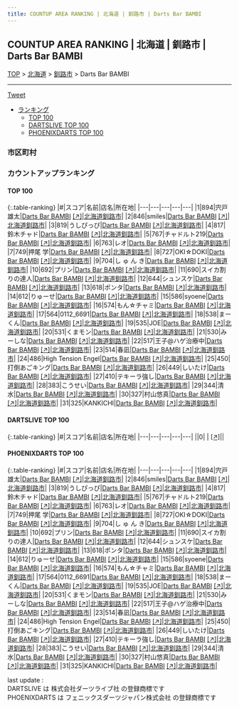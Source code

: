 ```yaml
---
title: COUNTUP AREA RANKING | 北海道 | 釧路市 | Darts Bar BAMBI
---
```

## COUNTUP AREA RANKING | 北海道 | 釧路市 | Darts Bar BAMBI

[TOP](/darts/rank/) > [北海道](/darts/rank/北海道/) > [釧路市](/darts/rank/北海道/釧路市/) > Darts Bar BAMBI

___

<a href="https://twitter.com/share?ref_src=twsrc%5Etfw" data-text="COUNTUP AREA RANKING | 北海道釧路市Darts Bar BAMBI" class="twitter-share-button" data-hashtags="DARTSLIVE,PHOENIXDARTS,darts,ダーツ" data-show-count="false">Tweet</a>

* [ランキング](#カウントアップランキング)
    * [TOP 100](#top-100)
    * [DARTSLIVE TOP 100](#dartslive-top-100)
    * [PHOENIXDARTS TOP 100](#phoenixdarts-top-100)

### 市区町村

<ul>

</ul>

### カウントアップランキング

#### TOP 100



{:.table-ranking}
|#|スコア|名前|店名|所在地|
|---|---|---|---|---|
|1|894|<span class="rank-name-pd"><span class="pro-icon-pd"></span>宍戸 雄太</span>|<a href="/darts/rank/shops/81449.html">Darts Bar BAMBI</a> <a href="https://vs.phoenixdarts.com/jp/shop/shopDetailInfo/s_81449?s_seq=81449">[↗]</a>|<a href="/darts/rank/北海道/釧路市">北海道釧路市</a>|
|2|846|<span class="rank-name-pd">smiles</span>|<a href="/darts/rank/shops/81449.html">Darts Bar BAMBI</a> <a href="https://vs.phoenixdarts.com/jp/shop/shopDetailInfo/s_81449?s_seq=81449">[↗]</a>|<a href="/darts/rank/北海道/釧路市">北海道釧路市</a>|
|3|819|<span class="rank-name-pd">うしぴっぴ</span>|<a href="/darts/rank/shops/81449.html">Darts Bar BAMBI</a> <a href="https://vs.phoenixdarts.com/jp/shop/shopDetailInfo/s_81449?s_seq=81449">[↗]</a>|<a href="/darts/rank/北海道/釧路市">北海道釧路市</a>|
|4|817|<span class="rank-name-pd">鈴木チャド</span>|<a href="/darts/rank/shops/81449.html">Darts Bar BAMBI</a> <a href="https://vs.phoenixdarts.com/jp/shop/shopDetailInfo/s_81449?s_seq=81449">[↗]</a>|<a href="/darts/rank/北海道/釧路市">北海道釧路市</a>|
|5|767|<span class="rank-name-pd">チャドルト219</span>|<a href="/darts/rank/shops/81449.html">Darts Bar BAMBI</a> <a href="https://vs.phoenixdarts.com/jp/shop/shopDetailInfo/s_81449?s_seq=81449">[↗]</a>|<a href="/darts/rank/北海道/釧路市">北海道釧路市</a>|
|6|763|<span class="rank-name-pd">レオ</span>|<a href="/darts/rank/shops/81449.html">Darts Bar BAMBI</a> <a href="https://vs.phoenixdarts.com/jp/shop/shopDetailInfo/s_81449?s_seq=81449">[↗]</a>|<a href="/darts/rank/北海道/釧路市">北海道釧路市</a>|
|7|749|<span class="rank-name-pd">押尾 学</span>|<a href="/darts/rank/shops/81449.html">Darts Bar BAMBI</a> <a href="https://vs.phoenixdarts.com/jp/shop/shopDetailInfo/s_81449?s_seq=81449">[↗]</a>|<a href="/darts/rank/北海道/釧路市">北海道釧路市</a>|
|8|727|<span class="rank-name-pd">OKI☆DOKI</span>|<a href="/darts/rank/shops/81449.html">Darts Bar BAMBI</a> <a href="https://vs.phoenixdarts.com/jp/shop/shopDetailInfo/s_81449?s_seq=81449">[↗]</a>|<a href="/darts/rank/北海道/釧路市">北海道釧路市</a>|
|9|704|<span class="rank-name-pd">し ゅ ん き</span>|<a href="/darts/rank/shops/81449.html">Darts Bar BAMBI</a> <a href="https://vs.phoenixdarts.com/jp/shop/shopDetailInfo/s_81449?s_seq=81449">[↗]</a>|<a href="/darts/rank/北海道/釧路市">北海道釧路市</a>|
|10|692|<span class="rank-name-pd">プリン</span>|<a href="/darts/rank/shops/81449.html">Darts Bar BAMBI</a> <a href="https://vs.phoenixdarts.com/jp/shop/shopDetailInfo/s_81449?s_seq=81449">[↗]</a>|<a href="/darts/rank/北海道/釧路市">北海道釧路市</a>|
|11|690|<span class="rank-name-pd">スイカ割りの達人</span>|<a href="/darts/rank/shops/81449.html">Darts Bar BAMBI</a> <a href="https://vs.phoenixdarts.com/jp/shop/shopDetailInfo/s_81449?s_seq=81449">[↗]</a>|<a href="/darts/rank/北海道/釧路市">北海道釧路市</a>|
|12|644|<span class="rank-name-pd">シュンスケ</span>|<a href="/darts/rank/shops/81449.html">Darts Bar BAMBI</a> <a href="https://vs.phoenixdarts.com/jp/shop/shopDetailInfo/s_81449?s_seq=81449">[↗]</a>|<a href="/darts/rank/北海道/釧路市">北海道釧路市</a>|
|13|618|<span class="rank-name-pd">ポンタ</span>|<a href="/darts/rank/shops/81449.html">Darts Bar BAMBI</a> <a href="https://vs.phoenixdarts.com/jp/shop/shopDetailInfo/s_81449?s_seq=81449">[↗]</a>|<a href="/darts/rank/北海道/釧路市">北海道釧路市</a>|
|14|612|<span class="rank-name-pd">りゅーせ</span>|<a href="/darts/rank/shops/81449.html">Darts Bar BAMBI</a> <a href="https://vs.phoenixdarts.com/jp/shop/shopDetailInfo/s_81449?s_seq=81449">[↗]</a>|<a href="/darts/rank/北海道/釧路市">北海道釧路市</a>|
|15|586|<span class="rank-name-pd">syoene</span>|<a href="/darts/rank/shops/81449.html">Darts Bar BAMBI</a> <a href="https://vs.phoenixdarts.com/jp/shop/shopDetailInfo/s_81449?s_seq=81449">[↗]</a>|<a href="/darts/rank/北海道/釧路市">北海道釧路市</a>|
|16|574|<span class="rank-name-pd">もん☆チャミ</span>|<a href="/darts/rank/shops/81449.html">Darts Bar BAMBI</a> <a href="https://vs.phoenixdarts.com/jp/shop/shopDetailInfo/s_81449?s_seq=81449">[↗]</a>|<a href="/darts/rank/北海道/釧路市">北海道釧路市</a>|
|17|564|<span class="rank-name-pd">0112_6691</span>|<a href="/darts/rank/shops/81449.html">Darts Bar BAMBI</a> <a href="https://vs.phoenixdarts.com/jp/shop/shopDetailInfo/s_81449?s_seq=81449">[↗]</a>|<a href="/darts/rank/北海道/釧路市">北海道釧路市</a>|
|18|538|<span class="rank-name-pd">まーくん</span>|<a href="/darts/rank/shops/81449.html">Darts Bar BAMBI</a> <a href="https://vs.phoenixdarts.com/jp/shop/shopDetailInfo/s_81449?s_seq=81449">[↗]</a>|<a href="/darts/rank/北海道/釧路市">北海道釧路市</a>|
|19|535|<span class="rank-name-pd">JOE</span>|<a href="/darts/rank/shops/81449.html">Darts Bar BAMBI</a> <a href="https://vs.phoenixdarts.com/jp/shop/shopDetailInfo/s_81449?s_seq=81449">[↗]</a>|<a href="/darts/rank/北海道/釧路市">北海道釧路市</a>|
|20|531|<span class="rank-name-pd">くまモン</span>|<a href="/darts/rank/shops/81449.html">Darts Bar BAMBI</a> <a href="https://vs.phoenixdarts.com/jp/shop/shopDetailInfo/s_81449?s_seq=81449">[↗]</a>|<a href="/darts/rank/北海道/釧路市">北海道釧路市</a>|
|21|530|<span class="rank-name-pd">みーしな</span>|<a href="/darts/rank/shops/81449.html">Darts Bar BAMBI</a> <a href="https://vs.phoenixdarts.com/jp/shop/shopDetailInfo/s_81449?s_seq=81449">[↗]</a>|<a href="/darts/rank/北海道/釧路市">北海道釧路市</a>|
|22|517|<span class="rank-name-pd">王子@ハゲ治療中</span>|<a href="/darts/rank/shops/81449.html">Darts Bar BAMBI</a> <a href="https://vs.phoenixdarts.com/jp/shop/shopDetailInfo/s_81449?s_seq=81449">[↗]</a>|<a href="/darts/rank/北海道/釧路市">北海道釧路市</a>|
|23|514|<span class="rank-name-pd">春凪</span>|<a href="/darts/rank/shops/81449.html">Darts Bar BAMBI</a> <a href="https://vs.phoenixdarts.com/jp/shop/shopDetailInfo/s_81449?s_seq=81449">[↗]</a>|<a href="/darts/rank/北海道/釧路市">北海道釧路市</a>|
|24|486|<span class="rank-name-pd">High Tension Engel</span>|<a href="/darts/rank/shops/81449.html">Darts Bar BAMBI</a> <a href="https://vs.phoenixdarts.com/jp/shop/shopDetailInfo/s_81449?s_seq=81449">[↗]</a>|<a href="/darts/rank/北海道/釧路市">北海道釧路市</a>|
|25|450|<span class="rank-name-pd">打倒あごキング</span>|<a href="/darts/rank/shops/81449.html">Darts Bar BAMBI</a> <a href="https://vs.phoenixdarts.com/jp/shop/shopDetailInfo/s_81449?s_seq=81449">[↗]</a>|<a href="/darts/rank/北海道/釧路市">北海道釧路市</a>|
|26|449|<span class="rank-name-pd">しいたけ</span>|<a href="/darts/rank/shops/81449.html">Darts Bar BAMBI</a> <a href="https://vs.phoenixdarts.com/jp/shop/shopDetailInfo/s_81449?s_seq=81449">[↗]</a>|<a href="/darts/rank/北海道/釧路市">北海道釧路市</a>|
|27|410|<span class="rank-name-pd">テキーラ強し</span>|<a href="/darts/rank/shops/81449.html">Darts Bar BAMBI</a> <a href="https://vs.phoenixdarts.com/jp/shop/shopDetailInfo/s_81449?s_seq=81449">[↗]</a>|<a href="/darts/rank/北海道/釧路市">北海道釧路市</a>|
|28|383|<span class="rank-name-pd">こうせい</span>|<a href="/darts/rank/shops/81449.html">Darts Bar BAMBI</a> <a href="https://vs.phoenixdarts.com/jp/shop/shopDetailInfo/s_81449?s_seq=81449">[↗]</a>|<a href="/darts/rank/北海道/釧路市">北海道釧路市</a>|
|29|344|<span class="rank-name-pd">清水</span>|<a href="/darts/rank/shops/81449.html">Darts Bar BAMBI</a> <a href="https://vs.phoenixdarts.com/jp/shop/shopDetailInfo/s_81449?s_seq=81449">[↗]</a>|<a href="/darts/rank/北海道/釧路市">北海道釧路市</a>|
|30|327|<span class="rank-name-pd">村山悠真</span>|<a href="/darts/rank/shops/81449.html">Darts Bar BAMBI</a> <a href="https://vs.phoenixdarts.com/jp/shop/shopDetailInfo/s_81449?s_seq=81449">[↗]</a>|<a href="/darts/rank/北海道/釧路市">北海道釧路市</a>|
|31|325|<span class="rank-name-pd">KANKICHI</span>|<a href="/darts/rank/shops/81449.html">Darts Bar BAMBI</a> <a href="https://vs.phoenixdarts.com/jp/shop/shopDetailInfo/s_81449?s_seq=81449">[↗]</a>|<a href="/darts/rank/北海道/釧路市">北海道釧路市</a>|


#### DARTSLIVE TOP 100



{:.table-ranking}
|#|スコア|名前|店名|所在地|
|---|---|---|---|---|
||0|<span class="rank-name-dl"> </span>|<a href="/darts/rank/shops/.html"></a> <a href="">[↗]</a>|<a href="/darts/rank//"></a>|


#### PHOENIXDARTS TOP 100



{:.table-ranking}
|#|スコア|名前|店名|所在地|
|---|---|---|---|---|
|1|894|<span class="rank-name-pd"><span class="pro-icon-pd"></span>宍戸 雄太</span>|<a href="/darts/rank/shops/81449.html">Darts Bar BAMBI</a> <a href="https://vs.phoenixdarts.com/jp/shop/shopDetailInfo/s_81449?s_seq=81449">[↗]</a>|<a href="/darts/rank/北海道/釧路市">北海道釧路市</a>|
|2|846|<span class="rank-name-pd">smiles</span>|<a href="/darts/rank/shops/81449.html">Darts Bar BAMBI</a> <a href="https://vs.phoenixdarts.com/jp/shop/shopDetailInfo/s_81449?s_seq=81449">[↗]</a>|<a href="/darts/rank/北海道/釧路市">北海道釧路市</a>|
|3|819|<span class="rank-name-pd">うしぴっぴ</span>|<a href="/darts/rank/shops/81449.html">Darts Bar BAMBI</a> <a href="https://vs.phoenixdarts.com/jp/shop/shopDetailInfo/s_81449?s_seq=81449">[↗]</a>|<a href="/darts/rank/北海道/釧路市">北海道釧路市</a>|
|4|817|<span class="rank-name-pd">鈴木チャド</span>|<a href="/darts/rank/shops/81449.html">Darts Bar BAMBI</a> <a href="https://vs.phoenixdarts.com/jp/shop/shopDetailInfo/s_81449?s_seq=81449">[↗]</a>|<a href="/darts/rank/北海道/釧路市">北海道釧路市</a>|
|5|767|<span class="rank-name-pd">チャドルト219</span>|<a href="/darts/rank/shops/81449.html">Darts Bar BAMBI</a> <a href="https://vs.phoenixdarts.com/jp/shop/shopDetailInfo/s_81449?s_seq=81449">[↗]</a>|<a href="/darts/rank/北海道/釧路市">北海道釧路市</a>|
|6|763|<span class="rank-name-pd">レオ</span>|<a href="/darts/rank/shops/81449.html">Darts Bar BAMBI</a> <a href="https://vs.phoenixdarts.com/jp/shop/shopDetailInfo/s_81449?s_seq=81449">[↗]</a>|<a href="/darts/rank/北海道/釧路市">北海道釧路市</a>|
|7|749|<span class="rank-name-pd">押尾 学</span>|<a href="/darts/rank/shops/81449.html">Darts Bar BAMBI</a> <a href="https://vs.phoenixdarts.com/jp/shop/shopDetailInfo/s_81449?s_seq=81449">[↗]</a>|<a href="/darts/rank/北海道/釧路市">北海道釧路市</a>|
|8|727|<span class="rank-name-pd">OKI☆DOKI</span>|<a href="/darts/rank/shops/81449.html">Darts Bar BAMBI</a> <a href="https://vs.phoenixdarts.com/jp/shop/shopDetailInfo/s_81449?s_seq=81449">[↗]</a>|<a href="/darts/rank/北海道/釧路市">北海道釧路市</a>|
|9|704|<span class="rank-name-pd">し ゅ ん き</span>|<a href="/darts/rank/shops/81449.html">Darts Bar BAMBI</a> <a href="https://vs.phoenixdarts.com/jp/shop/shopDetailInfo/s_81449?s_seq=81449">[↗]</a>|<a href="/darts/rank/北海道/釧路市">北海道釧路市</a>|
|10|692|<span class="rank-name-pd">プリン</span>|<a href="/darts/rank/shops/81449.html">Darts Bar BAMBI</a> <a href="https://vs.phoenixdarts.com/jp/shop/shopDetailInfo/s_81449?s_seq=81449">[↗]</a>|<a href="/darts/rank/北海道/釧路市">北海道釧路市</a>|
|11|690|<span class="rank-name-pd">スイカ割りの達人</span>|<a href="/darts/rank/shops/81449.html">Darts Bar BAMBI</a> <a href="https://vs.phoenixdarts.com/jp/shop/shopDetailInfo/s_81449?s_seq=81449">[↗]</a>|<a href="/darts/rank/北海道/釧路市">北海道釧路市</a>|
|12|644|<span class="rank-name-pd">シュンスケ</span>|<a href="/darts/rank/shops/81449.html">Darts Bar BAMBI</a> <a href="https://vs.phoenixdarts.com/jp/shop/shopDetailInfo/s_81449?s_seq=81449">[↗]</a>|<a href="/darts/rank/北海道/釧路市">北海道釧路市</a>|
|13|618|<span class="rank-name-pd">ポンタ</span>|<a href="/darts/rank/shops/81449.html">Darts Bar BAMBI</a> <a href="https://vs.phoenixdarts.com/jp/shop/shopDetailInfo/s_81449?s_seq=81449">[↗]</a>|<a href="/darts/rank/北海道/釧路市">北海道釧路市</a>|
|14|612|<span class="rank-name-pd">りゅーせ</span>|<a href="/darts/rank/shops/81449.html">Darts Bar BAMBI</a> <a href="https://vs.phoenixdarts.com/jp/shop/shopDetailInfo/s_81449?s_seq=81449">[↗]</a>|<a href="/darts/rank/北海道/釧路市">北海道釧路市</a>|
|15|586|<span class="rank-name-pd">syoene</span>|<a href="/darts/rank/shops/81449.html">Darts Bar BAMBI</a> <a href="https://vs.phoenixdarts.com/jp/shop/shopDetailInfo/s_81449?s_seq=81449">[↗]</a>|<a href="/darts/rank/北海道/釧路市">北海道釧路市</a>|
|16|574|<span class="rank-name-pd">もん☆チャミ</span>|<a href="/darts/rank/shops/81449.html">Darts Bar BAMBI</a> <a href="https://vs.phoenixdarts.com/jp/shop/shopDetailInfo/s_81449?s_seq=81449">[↗]</a>|<a href="/darts/rank/北海道/釧路市">北海道釧路市</a>|
|17|564|<span class="rank-name-pd">0112_6691</span>|<a href="/darts/rank/shops/81449.html">Darts Bar BAMBI</a> <a href="https://vs.phoenixdarts.com/jp/shop/shopDetailInfo/s_81449?s_seq=81449">[↗]</a>|<a href="/darts/rank/北海道/釧路市">北海道釧路市</a>|
|18|538|<span class="rank-name-pd">まーくん</span>|<a href="/darts/rank/shops/81449.html">Darts Bar BAMBI</a> <a href="https://vs.phoenixdarts.com/jp/shop/shopDetailInfo/s_81449?s_seq=81449">[↗]</a>|<a href="/darts/rank/北海道/釧路市">北海道釧路市</a>|
|19|535|<span class="rank-name-pd">JOE</span>|<a href="/darts/rank/shops/81449.html">Darts Bar BAMBI</a> <a href="https://vs.phoenixdarts.com/jp/shop/shopDetailInfo/s_81449?s_seq=81449">[↗]</a>|<a href="/darts/rank/北海道/釧路市">北海道釧路市</a>|
|20|531|<span class="rank-name-pd">くまモン</span>|<a href="/darts/rank/shops/81449.html">Darts Bar BAMBI</a> <a href="https://vs.phoenixdarts.com/jp/shop/shopDetailInfo/s_81449?s_seq=81449">[↗]</a>|<a href="/darts/rank/北海道/釧路市">北海道釧路市</a>|
|21|530|<span class="rank-name-pd">みーしな</span>|<a href="/darts/rank/shops/81449.html">Darts Bar BAMBI</a> <a href="https://vs.phoenixdarts.com/jp/shop/shopDetailInfo/s_81449?s_seq=81449">[↗]</a>|<a href="/darts/rank/北海道/釧路市">北海道釧路市</a>|
|22|517|<span class="rank-name-pd">王子@ハゲ治療中</span>|<a href="/darts/rank/shops/81449.html">Darts Bar BAMBI</a> <a href="https://vs.phoenixdarts.com/jp/shop/shopDetailInfo/s_81449?s_seq=81449">[↗]</a>|<a href="/darts/rank/北海道/釧路市">北海道釧路市</a>|
|23|514|<span class="rank-name-pd">春凪</span>|<a href="/darts/rank/shops/81449.html">Darts Bar BAMBI</a> <a href="https://vs.phoenixdarts.com/jp/shop/shopDetailInfo/s_81449?s_seq=81449">[↗]</a>|<a href="/darts/rank/北海道/釧路市">北海道釧路市</a>|
|24|486|<span class="rank-name-pd">High Tension Engel</span>|<a href="/darts/rank/shops/81449.html">Darts Bar BAMBI</a> <a href="https://vs.phoenixdarts.com/jp/shop/shopDetailInfo/s_81449?s_seq=81449">[↗]</a>|<a href="/darts/rank/北海道/釧路市">北海道釧路市</a>|
|25|450|<span class="rank-name-pd">打倒あごキング</span>|<a href="/darts/rank/shops/81449.html">Darts Bar BAMBI</a> <a href="https://vs.phoenixdarts.com/jp/shop/shopDetailInfo/s_81449?s_seq=81449">[↗]</a>|<a href="/darts/rank/北海道/釧路市">北海道釧路市</a>|
|26|449|<span class="rank-name-pd">しいたけ</span>|<a href="/darts/rank/shops/81449.html">Darts Bar BAMBI</a> <a href="https://vs.phoenixdarts.com/jp/shop/shopDetailInfo/s_81449?s_seq=81449">[↗]</a>|<a href="/darts/rank/北海道/釧路市">北海道釧路市</a>|
|27|410|<span class="rank-name-pd">テキーラ強し</span>|<a href="/darts/rank/shops/81449.html">Darts Bar BAMBI</a> <a href="https://vs.phoenixdarts.com/jp/shop/shopDetailInfo/s_81449?s_seq=81449">[↗]</a>|<a href="/darts/rank/北海道/釧路市">北海道釧路市</a>|
|28|383|<span class="rank-name-pd">こうせい</span>|<a href="/darts/rank/shops/81449.html">Darts Bar BAMBI</a> <a href="https://vs.phoenixdarts.com/jp/shop/shopDetailInfo/s_81449?s_seq=81449">[↗]</a>|<a href="/darts/rank/北海道/釧路市">北海道釧路市</a>|
|29|344|<span class="rank-name-pd">清水</span>|<a href="/darts/rank/shops/81449.html">Darts Bar BAMBI</a> <a href="https://vs.phoenixdarts.com/jp/shop/shopDetailInfo/s_81449?s_seq=81449">[↗]</a>|<a href="/darts/rank/北海道/釧路市">北海道釧路市</a>|
|30|327|<span class="rank-name-pd">村山悠真</span>|<a href="/darts/rank/shops/81449.html">Darts Bar BAMBI</a> <a href="https://vs.phoenixdarts.com/jp/shop/shopDetailInfo/s_81449?s_seq=81449">[↗]</a>|<a href="/darts/rank/北海道/釧路市">北海道釧路市</a>|
|31|325|<span class="rank-name-pd">KANKICHI</span>|<a href="/darts/rank/shops/81449.html">Darts Bar BAMBI</a> <a href="https://vs.phoenixdarts.com/jp/shop/shopDetailInfo/s_81449?s_seq=81449">[↗]</a>|<a href="/darts/rank/北海道/釧路市">北海道釧路市</a>|


<div class="footer border-top border-gray-light mt-5 pt-3 text-right text-gray">
    last update : <span style="font-weight: italic" id="foot_last_modified"></span><br />
    DARTSLIVE は 株式会社ダーツライブ社 の登録商標です<br />
    PHOENIXDARTS は フェニックスダーツジャパン株式会社 の登録商標です<br />
</div>

<script src="https://cdnjs.cloudflare.com/ajax/libs/jquery.tablesorter/2.31.3/js/jquery.tablesorter.min.js" integrity="sha512-qzgd5cYSZcosqpzpn7zF2ZId8f/8CHmFKZ8j7mU4OUXTNRd5g+ZHBPsgKEwoqxCtdQvExE5LprwwPAgoicguNg==" crossorigin="anonymous" referrerpolicy="no-referrer"></script>
<link rel="stylesheet" href="https://cdnjs.cloudflare.com/ajax/libs/jquery.tablesorter/2.31.3/css/theme.default.min.css" integrity="sha512-wghhOJkjQX0Lh3NSWvNKeZ0ZpNn+SPVXX1Qyc9OCaogADktxrBiBdKGDoqVUOyhStvMBmJQ8ZdMHiR3wuEq8+w==" crossorigin="anonymous" referrerpolicy="no-referrer" />
<script>
$(function() {
    $(".table-ranking").tablesorter({sortList:[[0, 0]]});
    $("#foot_last_modified").text(formatDate(new Date(document.lastModified), 'yyyy-MM-dd HH:mm:ss'));
});
</script>

<script async src="https://platform.twitter.com/widgets.js" charset="utf-8"></script>